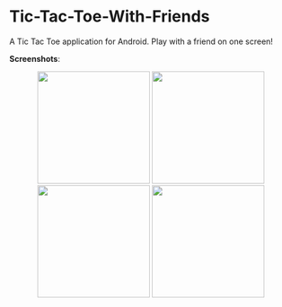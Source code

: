 # Tic-Tac-Toe-With-Friends

A Tic Tac Toe application for Android. Play with a friend on one screen!

**Screenshots**:
<p align="middle">
  <img src="https://i.imgur.com/io4ke2K.png" width="200" />
  <img src="https://i.imgur.com/12pIPcK.png" width="200" /> 
  <img src="https://i.imgur.com/st0o9oj.png" width="200" />
  <img src="https://i.imgur.com/3Nak3y6.png" width="200" />
</p>
